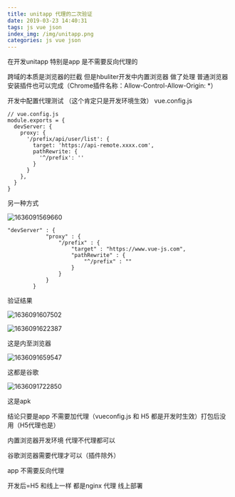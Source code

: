 ```yaml
---
title: unitapp 代理的二次验证
date: 2019-03-23 14:40:31
tags: js vue json
index_img: /img/unitapp.png
categories: js vue json
---
```


在开发unitapp  特别是app 是不需要反向代理的

跨域的本质是浏览器的拦截 但是hbuliter开发中内置浏览器 做了处理  普通浏览器安装插件也可以完成（Chrome插件名称：Allow-Control-Allow-Origin: *）

开发中配置代理测试  （这个肯定只是开发环境生效） vue.config.js

```
// vue.config.js
module.exports = {
  devServer: {
    proxy: {
      '/prefix/api/user/list': {
        target: 'https://api-remote.xxxx.com',
        pathRewrite: {
          '^/prefix': ''
        }
      }
    },
  }
}

```

另一种方式

![1636091569660](1636091569660.png)

```
"devServer" : {
            "proxy" : {
                "/prefix" : {
                    "target" : "https://www.vue-js.com",
                    "pathRewrite" : {
                        "^/prefix" : ""
                    }
                }
            }
        }
```

验证结果

![1636091607502](1636091607502.png)

![1636091622387](1636091622387.png)

这是内至浏览器

![1636091659547](1636091659547.png)

这都是谷歌

![1636091722850](1636091722850.png)

这是apk

结论只要是app 不需要加代理（vueconfig.js 和 H5 都是开发时生效）打包后没用（H5代理也是）

内置浏览器开发环境 代理不代理都可以 

谷歌浏览器需要代理才可以（插件除外）

app 不需要反向代理

开发后=H5 和线上一样  都是nginx 代理 线上部署

